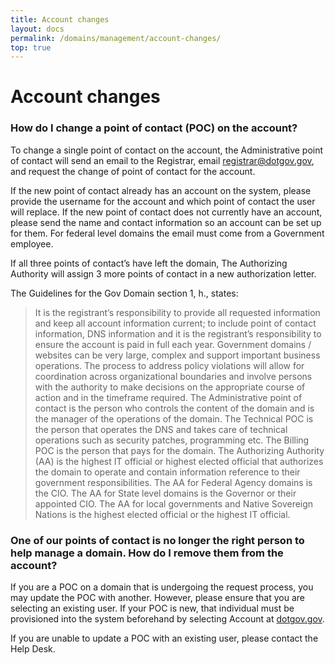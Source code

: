 ```yaml
---
title: Account changes
layout: docs
permalink: /domains/management/account-changes/
top: true
---
```


# Account changes

### How do I change a point of contact (POC) on the account?

To change a single point of contact on the account, the Administrative point of contact will send an email to the Registrar, email <registrar@dotgov.gov>, and request the change of point of contact for the account.

If the new point of contact already has an account on the system, please provide the username for the account and which point of contact the user will replace. If the new point of contact does not currently have an account, please send the name and contact information so an account can be set up for them. For federal level domains the email must come from a Government employee.

If all three points of contact’s have left the domain, The Authorizing Authority will assign 3 more points of contact in a new authorization letter.

The Guidelines for the Gov Domain section 1, h., states:

> It is the registrant’s responsibility to provide all requested information and keep all account information current; to include point of contact information, DNS information and it is the registrant’s responsibility to ensure the account is paid in full each year. Government domains / websites can be very large, complex and support important business operations. The process to address policy violations will allow for coordination across organizational boundaries and involve persons with the authority to make decisions on the appropriate course of action and in the timeframe required. The Administrative point of contact is the person who controls the content of the domain and is the manager of the operations of the domain. The Technical POC is the person that operates the DNS and takes care of technical operations such as security patches, programming etc. The Billing POC is the person that pays for the domain. The Authorizing Authority (AA) is the highest IT official or highest elected official that authorizes the domain to operate and contain information reference to their government responsibilities. The AA for Federal Agency domains is the CIO. The AA for State level domains is the Governor or their appointed CIO. The AA for local governments and Native Sovereign Nations is the highest elected official or the highest IT official.

### One of our points of contact is no longer the right person to help manage a domain. How do I remove them from the account?

If you are a POC on a domain that is undergoing the request process, you may update the POC with another. However, please ensure that you are selecting an existing user. If your POC is new, that individual must be provisioned into the system beforehand by selecting Account at [dotgov.gov](https://www.dotgov.gov).

If you are unable to update a POC with an existing user, please contact the Help Desk.
